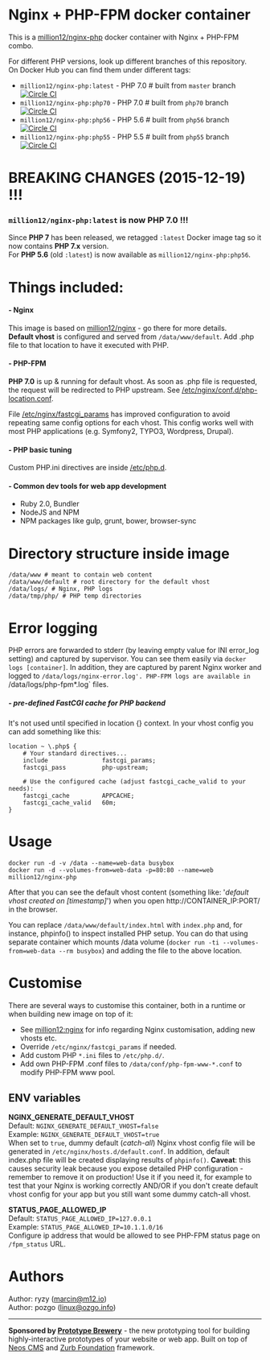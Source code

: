 # Nginx + PHP-FPM docker container

This is a [million12/nginx-php](https://registry.hub.docker.com/u/million12/nginx-php/) docker container with Nginx + PHP-FPM combo.

For different PHP versions, look up different branches of this repository.  
On Docker Hub you can find them under different tags:  
* `million12/nginx-php:latest` - PHP 7.0 # built from `master` branch [![Circle CI](https://circleci.com/gh/million12/docker-nginx-php.svg?style=svg)](https://circleci.com/gh/million12/docker-nginx-php)
* `million12/nginx-php:php70` - PHP 7.0 # built from `php70` branch [![Circle CI](https://circleci.com/gh/million12/docker-nginx-php/tree/php70.svg?style=svg)](https://circleci.com/gh/million12/docker-nginx-php/tree/php70)
* `million12/nginx-php:php56` - PHP 5.6 # built from `php56` branch [![Circle CI](https://circleci.com/gh/million12/docker-nginx-php/tree/php56.svg?style=svg)](https://circleci.com/gh/million12/docker-nginx-php/tree/php56)
* `million12/nginx-php:php55` - PHP 5.5 # built from `php55` branch [![Circle CI](https://circleci.com/gh/million12/docker-nginx-php/tree/php55.svg?style=svg)](https://circleci.com/gh/million12/docker-nginx-php/tree/php55)

# BREAKING CHANGES (2015-12-19) !!!
###  `million12/nginx-php:latest` is now PHP 7.0 !!!
Since **PHP 7** has been released, we retagged `:latest` Docker image tag so it now contains **PHP 7.x** version.  
For **PHP 5.6** (old `:latest`) is now available as `million12/nginx-php:php56`.

# Things included:

#### - Nginx

This image is based on [million12/nginx](https://github.com/million12/docker-nginx) - go there for more details.  
**Default vhost** is configured and served from `/data/www/default`. Add .php file to that location to have it executed with PHP.

#### - PHP-FPM

**PHP 7.0** is up & running for default vhost. As soon as .php file is requested, the request will be redirected to PHP upstream. See [/etc/nginx/conf.d/php-location.conf](container-files/etc/nginx/conf.d/php-location.conf).

File [/etc/nginx/fastcgi_params](container-files/etc/nginx/fastcgi_params) has improved configuration to avoid repeating same config options for each vhost. This config works well with most PHP applications (e.g. Symfony2, TYPO3, Wordpress, Drupal).

#### - PHP basic tuning
Custom PHP.ini directives are inside [/etc/php.d](container-files/etc/php.d/).

#### - Common dev tools for web app development
* Ruby 2.0, Bundler
* NodeJS and NPM
* NPM packages like gulp, grunt, bower, browser-sync


# Directory structure inside image
```
/data/www # meant to contain web content
/data/www/default # root directory for the default vhost
/data/logs/ # Nginx, PHP logs
/data/tmp/php/ # PHP temp directories
```

# Error logging

PHP errors are forwarded to stderr (by leaving empty value for INI error_log setting) and captured by supervisor. You can see them easily via `docker logs [container]`. In addition, they are captured by parent Nginx worker and logged to `/data/logs/nginx-error.log'. PHP-FPM logs are available in `/data/logs/php-fpm*.log` files.

##### - pre-defined FastCGI cache for PHP backend

It's not used until specified in location {} context. In your vhost config you can add something like this:  
```
location ~ \.php$ {
    # Your standard directives...
    include               fastcgi_params;
    fastcgi_pass          php-upstream;

    # Use the configured cache (adjust fastcgi_cache_valid to your needs):
    fastcgi_cache         APPCACHE;
    fastcgi_cache_valid   60m;
}
```


# Usage

```
docker run -d -v /data --name=web-data busybox
docker run -d --volumes-from=web-data -p=80:80 --name=web million12/nginx-php
```

After that you can see the default vhost content (something like: '*default vhost created on [timestamp]*') when you open http://CONTAINER_IP:PORT/ in the browser.

You can replace `/data/www/default/index.html` with `index.php` and, for instance, phpinfo() to inspect installed PHP setup. You can do that using separate container which mounts /data volume (`docker run -ti --volumes-from=web-data --rm busybox`) and adding the file to the above location.


# Customise

There are several ways to customise this container, both in a runtime or when building new image on top of it:

* See [million12:nginx](https://github.com/million12/docker-nginx) for info regarding Nginx customisation, adding new vhosts etc.
* Override `/etc/nginx/fastcgi_params` if needed.
* Add custom PHP `*.ini` files to `/etc/php.d/`.
* Add own PHP-FPM .conf files to `/data/conf/php-fpm-www-*.conf` to modify PHP-FPM www pool.

## ENV variables

**NGINX_GENERATE_DEFAULT_VHOST**  
Default: `NGINX_GENERATE_DEFAULT_VHOST=false`  
Example: `NGINX_GENERATE_DEFAULT_VHOST=true`  
When set to `true`, dummy default (*catch-all*) Nginx vhost config file will be generated in `/etc/nginx/hosts.d/default.conf`. In addition, default index.php file will be created displaying results of `phpinfo()`. **Caveat**: this causes security leak because you expose detailed PHP configuration - remember to remove it on production!
Use it if you need it, for example to test that your Nginx is working correctly AND/OR if you don't create default vhost config for your app but you still want some dummy catch-all vhost.

**STATUS_PAGE_ALLOWED_IP**  
Default: `STATUS_PAGE_ALLOWED_IP=127.0.0.1`  
Example: `STATUS_PAGE_ALLOWED_IP=10.1.1.0/16`  
Configure ip address that would be allowed to see PHP-FPM status page on `/fpm_status` URL.

# Authors

Author: ryzy (<marcin@m12.io>)  
Author: pozgo (<linux@ozgo.info>)

---

**Sponsored by [Prototype Brewery](http://prototypebrewery.io/)** - the new prototyping tool for building highly-interactive prototypes of your website or web app. Built on top of [Neos CMS](https://www.neos.io/) and [Zurb Foundation](http://foundation.zurb.com/) framework.
